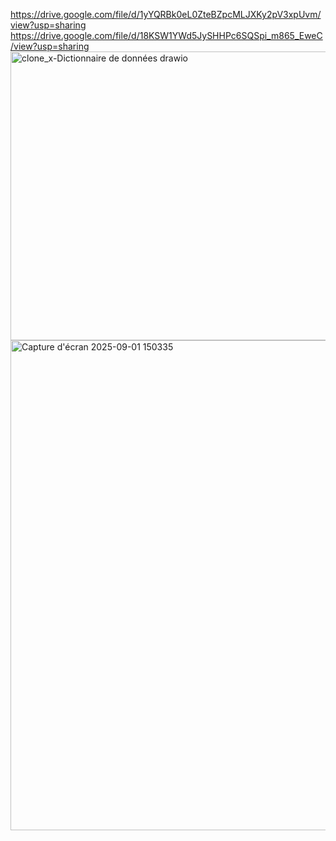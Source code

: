 https://drive.google.com/file/d/1yYQRBk0eL0ZteBZpcMLJXKy2pV3xpUvm/view?usp=sharing
https://drive.google.com/file/d/18KSW1YWd5JySHHPc6SQSpi_m865_EweC/view?usp=sharing
<img width="842" height="462" alt="clone_x-Dictionnaire de données drawio" src="https://github.com/user-attachments/assets/10227258-fa1d-40c8-a83e-0ac6b827b013" />
<img width="850" height="784" alt="Capture d'écran 2025-09-01 150335" src="https://github.com/user-attachments/assets/8fe133d7-5cfa-40d4-b225-419344ed09bd" />

